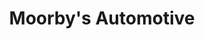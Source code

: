 ---
title: "Moorby's Automotive"
url: /northfield-falls-northfield/moorbys-automotive/
shop: Autowerkstatt
---
